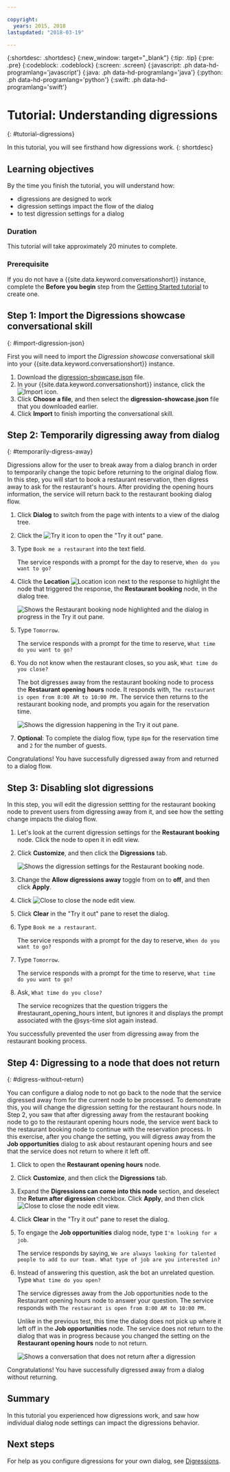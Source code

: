```yaml
---

copyright:
  years: 2015, 2018
lastupdated: "2018-03-19"

---
```


{:shortdesc: .shortdesc}
{:new_window: target="_blank"}
{:tip: .tip}
{:pre: .pre}
{:codeblock: .codeblock}
{:screen: .screen}
{:javascript: .ph data-hd-programlang='javascript'}
{:java: .ph data-hd-programlang='java'}
{:python: .ph data-hd-programlang='python'}
{:swift: .ph data-hd-programlang='swift'}

# Tutorial: Understanding digressions
{: #tutorial-digressions}

In this tutorial, you will see firsthand how digressions work.
{: shortdesc}

## Learning objectives

By the time you finish the tutorial, you will understand how:

- digressions are designed to work
- digression settings impact the flow of the dialog
- to test digression settings for a dialog

### Duration
This tutorial will take approximately 20 minutes to complete.

### Prerequisite

If you do not have a {{site.data.keyword.conversationshort}} instance, complete the **Before you begin** step from the [Getting Started tutorial](getting-started.html#prerequisites) to create one.

## Step 1: Import the Digressions showcase conversational skill
{: #import-digression-json}

First you will need to import the *Digression showcase* conversational skill into your {{site.data.keyword.conversationshort}} instance.

1.  Download the [digression-showcase.json](https://github.com/watson-developer-cloud/community/raw/master/watson-assistant/digression-showcase.json) file.
1.  In your {{site.data.keyword.conversationshort}} instance, click the ![Import](images/workspace_import.png) icon.
1.  Click **Choose a file**, and then select the **digression-showcase.json** file that you downloaded earlier.
1.  Click **Import** to finish importing the conversational skill.

## Step 2: Temporarily digressing away from dialog
{: #temporarily-digress-away}

Digressions allow for the user to break away from a dialog branch in order to temporarily change the topic before returning to the original dialog flow. In this step, you will start to book a restaurant reservation, then digress away to ask for the restaurant's hours. After providing the opening hours information, the service will return back to the restaurant booking dialog flow.

1.  Click **Dialog** to switch from the page with intents to a view of the dialog tree.

1.  Click the ![Try it](images/ask_watson.png) icon to open the "Try it out" pane.
1.  Type `Book me a restaurant` into the text field.

    The service responds with a prompt for the day to reserve, `When do you want to go?`

1.  Click the **Location** ![Location](images/location.png) icon next to the response to highlight the node that triggered the response, the **Restaurant booking** node, in the dialog tree.

    ![Shows the Restaurant booking node highlighted and the dialog in progress in the Try it out pane.](images/tut-dig-location.png)
1.  Type `Tomorrow`.

    The service responds with a prompt for the time to reserve, `What time do you want to go?`

1.  You do not know when the restaurant closes, so you ask, `What time do you close?`

    The bot digresses away from the restaurant booking node to process the **Restaurant opening hours** node. It responds with, `The restaurant is open from 8:00 AM to 10:00 PM.` The service then returns to the restaurant booking node, and prompts you again for the reservation time.

    ![Shows the digression happening in the Try it out pane.](images/tut-dig-digression.png)
1.  **Optional**: To complete the dialog flow, type `8pm` for the reservation time and `2` for the number of guests.

Congratulations! You have successfully digressed away from and returned to a dialog flow.

## Step 3: Disabling slot digressions

In this step, you will edit the digression settting for the restaurant booking node to prevent users from digressing away from it, and see how the setting change impacts the dialog flow.

1.  Let's look at the current digression settings for the **Restaurant booking** node. Click the node to open it in edit view.

1.  Click **Customize**, and then click the **Digressions** tab.

    ![Shows the digression settings for the Restaurant booking node.](images/tut-dig-resto-settings.png)

1.  Change the **Allow digressions away** toggle from on to **off**, and then click **Apply**.

1.  Click ![Close](images/close.png) to close the node edit view.

1.  Click **Clear** in the "Try it out" pane to reset the dialog.

1.  Type `Book me a restaurant`.

    The service responds with a prompt for the day to reserve, `When do you want to go?`

1.  Type `Tomorrow`.

    The service responds with a prompt for the time to reserve, `What time do you want to go?`

1.  Ask, `What time do you close?`

    The service recognizes that the question triggers the #restaurant_opening_hours intent, but ignores it and displays the prompt associated with the @sys-time slot again instead.

You successfully prevented the user from digressing away from the restaurant booking process.

## Step 4: Digressing to a node that does not return
{: #digress-without-return}

You can configure a dialog node to not go back to the node that the service digressed away from for the current node to be processed. To demonstrate this, you will change the digression setting for the restaurant hours node. In Step 2, you saw that after digressing away from the restaurant booking node to go to the restaurant opening hours node, the service went back to the restaurant booking node to continue with the reservation process. In this exercise, after you change the setting, you will digress away from the **Job opportunities** dialog to ask about restaurant opening hours and see that the service does not return to where it left off.

1.  Click to open the **Restaurant opening hours** node.

1.  Click **Customize**, and then click the **Digressions** tab.

1.  Expand the **Digressions can come into this node** section, and deselect the **Return after digression** checkbox. Click **Apply**, and then click ![Close](images/close.png) to close the node edit view.

1.  Click **Clear** in the "Try it out" pane to reset the dialog.

1.  To engage the **Job opportunities** dialog node, type `I'm looking for a job`.

    The service responds by saying, `We are always looking for talented people to add to our team. What type of job are you interested in?`

1.  Instead of answering this question, ask the bot an unrelated question. Type `What time do you open?`

    The service digresses away from the Job opportunities node to the Restaurant opening hours node to answer your question. The service responds with `The restaurant is open from 8:00 AM to 10:00 PM.`

    Unlike in the previous test, this time the dialog does not pick up where it left off in the **Job opportunities** node. The service does not return to the dialog that was in progress because you changed the setting on the **Restaurant opening hours** node to not return.

    ![Shows a conversation that does not return after a digression](images/tut-dig-noreturn.png)

Congratulations! You have successfully digressed away from a dialog without returning.

## Summary

In this tutorial you experienced how digressions work, and saw how individual dialog node settings can impact the digressions behavior.

## Next steps

For help as you configure digressions for your own dialog, see [Digressions](dialog-runtime.html#digressions).
